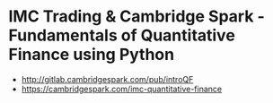 # IMC Trading & Cambridge Spark - Fundamentals of Quantitative Finance using Python

- http://gitlab.cambridgespark.com/pub/introQF
- https://cambridgespark.com/imc-quantitative-finance
